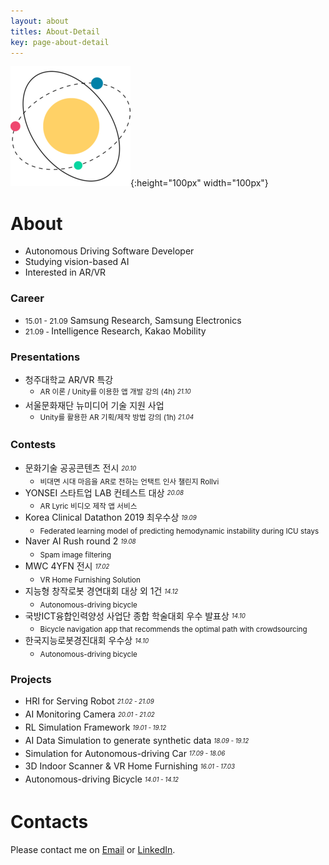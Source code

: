 ```yaml
---
layout: about
titles: About-Detail
key: page-about-detail
---
```


![hi-space](/assets/android-chrome-192x192.png){:height="100px" width="100px"}

# About

- Autonomous Driving Software Developer
- Studying vision-based AI
- Interested in AR/VR 

### Career

- <small>15.01 - 21.09</small> Samsung Research, Samsung Electronics
- <small>21.09 -      </small> Intelligence Research, Kakao Mobility

### Presentations

- 청주대학교 AR/VR 특강
  - <small> AR 이론 / Unity를 이용한 앱 개발 강의 (4h) </small> <sub><sup>_21.10_</sub></sup>
- 서울문화재단 뉴미디어 기술 지원 사업
  - <small> Unity를 활용한 AR 기획/제작 방법 강의 (1h) </small> <sub><sup>_21.04_</sub></sup> 

### Contests

- 문화기술 공공콘텐츠 전시 <sub><sup>_20.10_ </sup></sub>
  - <small> 비대면 시대 마음을 AR로 전하는 언택트 인사 챌린지 Rollvi </small>
- YONSEI 스타트업 LAB 컨테스트 대상 <sub><sup>_20.08_ </sup></sub>
  - <small> AR Lyric 비디오 제작 앱 서비스 </small>
- Korea Clinical Datathon 2019 최우수상 <sub><sup>_19.09_ </sup></sub>
  - <small> Federated learning model of predicting hemodynamic instability during ICU stays </small>
- Naver AI Rush round 2 <sub><sup>_19.08_ </sup></sub>
  - <small> Spam image filtering </small>
- MWC 4YFN 전시 <sub><sup>_17.02_ </sup></sub>
  - <small> VR Home Furnishing Solution </small>
- 지능형 창작로봇 경연대회 대상 외 1건 <sub><sup>_14.12_ </sup></sub>
  - <small> Autonomous-driving bicycle </small>
- 국방ICT융합인력양성 사업단 종합 학술대회 우수 발표상 <sub><sup>_14.10_ </sup></sub>
  - <small> Bicycle navigation app that recommends the optimal path with crowdsourcing </small>
- 한국지능로봇경진대회 우수상 <sub><sup>_14.10_ </sup></sub>
  - <small> Autonomous-driving bicycle </small>

### Projects

- HRI for Serving Robot <sub><sup>_21.02 - 21.09_ </sup></sub>
- AI Monitoring Camera <sub><sup>_20.01 - 21.02_ </sup></sub>
- RL Simulation Framework <sub><sup>_19.01 - 19.12_ </sup></sub>
- AI Data Simulation to generate synthetic data <sub><sup>_18.09 - 19.12_ </sup></sub>
- Simulation for Autonomous-driving Car <sub><sup>_17.09 - 18.06_ </sup></sub>
- 3D Indoor Scanner & VR Home Furnishing <sub><sup>_16.01 - 17.03_ </sup></sub>
- Autonomous-driving Bicycle <sub><sup>_14.01 - 14.12_ </sup></sub>

# Contacts

Please contact me on [Email]() or [LinkedIn](https://www.linkedin.com/in/yoo-lee/).
